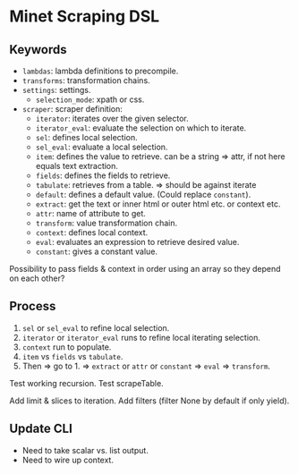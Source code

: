 # Minet Scraping DSL

## Keywords

* `lambdas`: lambda definitions to precompile.
* `transforms`: transformation chains.
* `settings`: settings.
  * `selection_mode`: xpath or css.
* `scraper`: scraper definition:
  * `iterator`: iterates over the given selector.
  * `iterator_eval`: evaluate the selection on which to iterate.
  * `sel`: defines local selection.
  * `sel_eval`: evaluate a local selection.
  * `item`: defines the value to retrieve. can be a string => attr, if not here equals text extraction.
  * `fields`: defines the fields to retrieve.
  * `tabulate`: retrieves from a table. => should be against iterate
  * `default`: defines a default value. (Could replace `constant`).
  * `extract`: get the text or inner html or outer html etc. or context etc.
  * `attr`: name of attribute to get.
  * `transform`: value transformation chain.
  * `context`: defines local context.
  * `eval`: evaluates an expression to retrieve desired value.
  * `constant`: gives a constant value.

Possibility to pass fields & context in order using an array so they depend on each other?

## Process

1. `sel` or `sel_eval` to refine local selection.
2. `iterator` or `iterator_eval` runs to refine local iterating selection.
3. `context` run to populate.
4. `item` vs `fields` vs `tabulate`.
5. Then => go to 1. => `extract` or `attr` or `constant` => `eval` => `transform`.

Test working recursion. Test scrapeTable.

Add limit & slices to iteration. Add filters (filter None by default if only yield).

## Update CLI

* Need to take scalar vs. list output.
* Need to wire up context.
